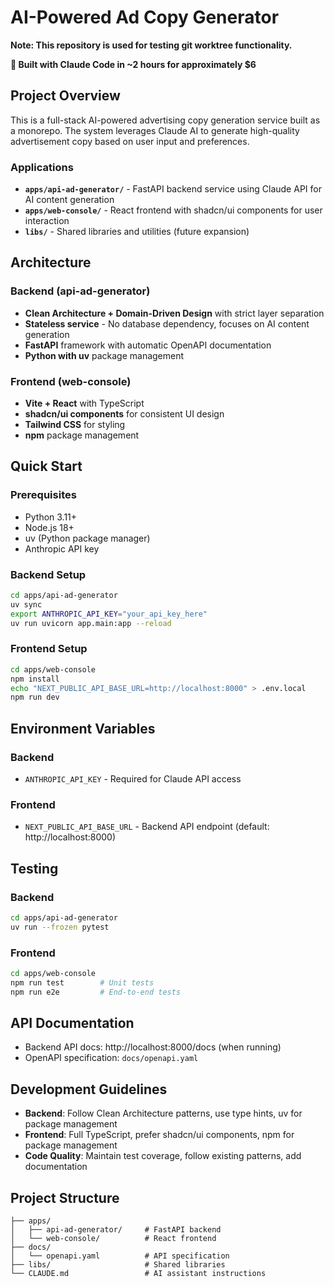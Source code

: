 # AI-Powered Ad Copy Generator

**Note: This repository is used for testing git worktree functionality.**

**🤖 Built with Claude Code in ~2 hours for approximately $6**

## Project Overview

This is a full-stack AI-powered advertising copy generation service built as a monorepo. The system leverages Claude AI to generate high-quality advertisement copy based on user input and preferences.

### Applications

- **`apps/api-ad-generator/`** - FastAPI backend service using Claude API for AI content generation
- **`apps/web-console/`** - React frontend with shadcn/ui components for user interaction
- **`libs/`** - Shared libraries and utilities (future expansion)

## Architecture

### Backend (api-ad-generator)
- **Clean Architecture + Domain-Driven Design** with strict layer separation
- **Stateless service** - No database dependency, focuses on AI content generation
- **FastAPI** framework with automatic OpenAPI documentation
- **Python with uv** package management

### Frontend (web-console)
- **Vite + React** with TypeScript
- **shadcn/ui components** for consistent UI design
- **Tailwind CSS** for styling
- **npm** package management

## Quick Start

### Prerequisites
- Python 3.11+
- Node.js 18+
- uv (Python package manager)
- Anthropic API key

### Backend Setup
```bash
cd apps/api-ad-generator
uv sync
export ANTHROPIC_API_KEY="your_api_key_here"
uv run uvicorn app.main:app --reload
```

### Frontend Setup
```bash
cd apps/web-console
npm install
echo "NEXT_PUBLIC_API_BASE_URL=http://localhost:8000" > .env.local
npm run dev
```

## Environment Variables

### Backend
- `ANTHROPIC_API_KEY` - Required for Claude API access

### Frontend
- `NEXT_PUBLIC_API_BASE_URL` - Backend API endpoint (default: http://localhost:8000)

## Testing

### Backend
```bash
cd apps/api-ad-generator
uv run --frozen pytest
```

### Frontend
```bash
cd apps/web-console
npm run test        # Unit tests
npm run e2e         # End-to-end tests
```

## API Documentation

- Backend API docs: http://localhost:8000/docs (when running)
- OpenAPI specification: `docs/openapi.yaml`

## Development Guidelines

- **Backend**: Follow Clean Architecture patterns, use type hints, uv for package management
- **Frontend**: Full TypeScript, prefer shadcn/ui components, npm for package management
- **Code Quality**: Maintain test coverage, follow existing patterns, add documentation

## Project Structure

```
├── apps/
│   ├── api-ad-generator/     # FastAPI backend
│   └── web-console/          # React frontend
├── docs/
│   └── openapi.yaml          # API specification
├── libs/                     # Shared libraries
└── CLAUDE.md                 # AI assistant instructions
```